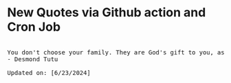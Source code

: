 # New Quotes via Github action and Cron Job

<pre>
<!-- #quote -->
You don't choose your family. They are God's gift to you, as you are to them.
- Desmond Tutu

Updated on: [6/23/2024]
<!-- #quoteEnd -->
</pre>

